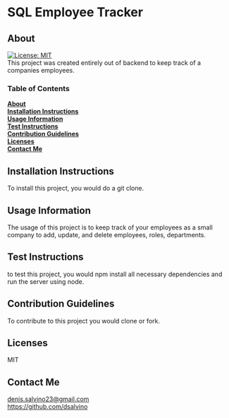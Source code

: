  
# SQL Employee Tracker
## About
[![License: MIT](https://img.shields.io/badge/License-MIT-yellow.svg)](https://opensource.org/licenses/MIT)<br>
This project was created entirely out of backend to keep track of a companies employees.


### Table of Contents
**[About](#about)**<br>
**[Installation Instructions](#installation-instructions)**<br>
**[Usage Information](#usage-information)**<br>
**[Test Instructions](#test-instructions)**<br>
**[Contribution Guidelines](#contribution-guidelines)**<br>
**[Licenses](#licenses)**<br>
**[Contact Me](#contact-me)**<br>

## Installation Instructions
To install this project, you would do a git clone.
## Usage Information
The usage of this project is to keep track of your employees as a small company to add, update, and delete employees, roles, departments.
## Test Instructions
to test this project, you would npm install all necessary dependencies and run the server using node.
## Contribution Guidelines
To contribute to this project you would clone or fork.
## Licenses
MIT
## Contact Me
denis.salvino23@gmail.com<br>
<https://github.com/dsalvino>